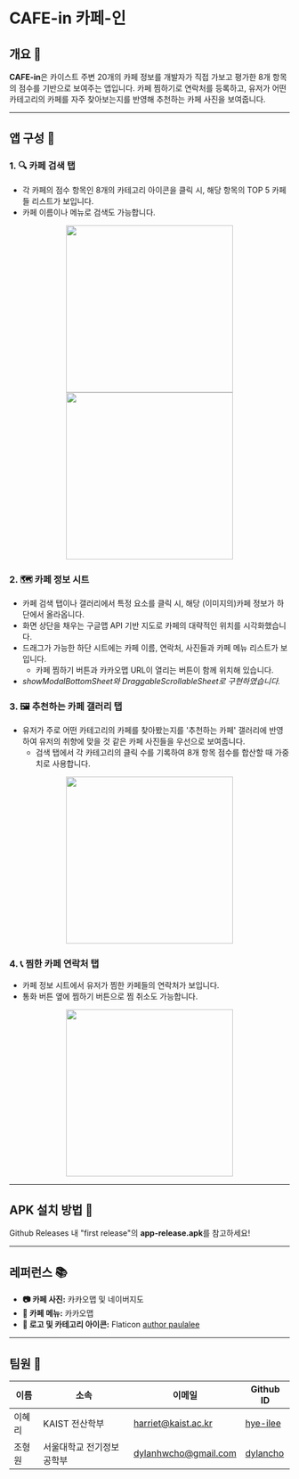 
# CAFE-in 카페-인

## 개요 📝
**CAFE-in**은 카이스트 주변 20개의 카페 정보를 개발자가 직접 가보고 평가한 8개 항목의 점수를 기반으로 보여주는 앱입니다.
카페 찜하기로 연락처를 등록하고, 유저가 어떤 카테고리의 카페를 자주 찾아보는지를 반영해 추천하는 카페 사진을 보여줍니다.

---

## 앱 구성 📱

### 1. **🔍 카페 검색 탭**
- 각 카페의 점수 항목인 8개의 카테고리 아이콘을 클릭 시, 해당 항목의 TOP 5 카페들 리스트가 보입니다.
- 카페 이름이나 메뉴로 검색도 가능합니다.
<p align="center">
  <img src="https://github.com/user-attachments/assets/cd503542-f7f6-4d6d-8d91-0af9dc6734e5" width="300">
  <img src="https://github.com/user-attachments/assets/d5705d04-67a9-4c48-9f72-a5b045a95f1a" width="300">
</p>

### 2. **🗺️ 카페 정보 시트**
- 카페 검색 탭이나 갤러리에서 특정 요소를 클릭 시, 해당 (이미지의)카페 정보가 하단에서 올라옵니다.
- 화면 상단을 채우는 구글맵 API 기반 지도로 카페의 대략적인 위치를 시각화했습니다.
- 드래그가 가능한 하단 시트에는 카페 이름, 연락처, 사진들과 카페 메뉴 리스트가 보입니다.
  - 카페 찜하기 버튼과 카카오맵 URL이 열리는 버튼이 함께 위치해 있습니다.
- *showModalBottomSheet와 DraggableScrollableSheet로 구현하였습니다.*

### 3. **🖼️ 추천하는 카페 갤러리 탭**
- 유저가 주로 어떤 카테고리의 카페를 찾아봤는지를 '추천하는 카페' 갤러리에 반영하여 유저의 취향에 맞을 것 같은 카페 사진들을 우선으로 보여줍니다.
  - 검색 탭에서 각 카테고리의 클릭 수를 기록하여 8개 항목 점수를 합산할 때 가중치로 사용합니다.
<p align="center">
  <img src="https://github.com/user-attachments/assets/ce42f80a-e4bb-4d2d-8821-40736f94dfd5" width="300">
</p>

### 4. **📞 찜한 카페 연락처 탭**
- 카페 정보 시트에서 유저가 찜한 카페들의 연락처가 보입니다.
- 통화 버튼 옆에 찜하기 버튼으로 찜 취소도 가능합니다.
<p align="center">
  <img src="https://github.com/user-attachments/assets/7e3fc6b9-a3e4-4604-be23-4ca9f163044f" width="300">
</p>

---

## APK 설치 방법 🚀
Github Releases 내 "first release"의 **app-release.apk**를 참고하세요!

---

## 레퍼런스 📚
- **📷 카페 사진:** 카카오맵 및 네이버지도
- **🍴 카페 메뉴:** 카카오맵
- **🎨 로고 및 카테고리 아이콘:** Flaticon [author paulalee](https://www.flaticon.com/kr/authors/paulalee)
---

## 팀원 👥

| 이름   | 소속             | 이메일                  | Github ID                               | 
|------|----------------|----------------------|-----------------------------------------|
| 이혜리  | KAIST 전산학부     | harriet@kaist.ac.kr  | [hye-ilee](https://github.com/hye-ilee) | 
| 조형원  | 서울대학교 전기정보공학부  | dylanhwcho@gmail.com | [dylancho](https://github.com/dylancho) | 

<br>
